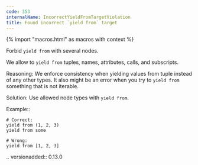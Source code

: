 ```yaml
---
code: 353
internalName: IncorrectYieldFromTargetViolation
title: Found incorrect `yield from` target
---
```


{% import "macros.html" as macros with context %}

Forbid `yield from` with several nodes.

We allow to `yield from` tuples, names, attributes, calls, and
subscripts.

Reasoning: We enforce consistency when yielding values from tuple
instead of any other types. It also might be an error when you try to
`yield from` something that is not iterable.

Solution: Use allowed node types with `yield from`.

Example::

    # Correct:
    yield from (1, 2, 3)
    yield from some
    
    # Wrong:
    yield from [1, 2, 3]

.. versionadded:: 0.13.0